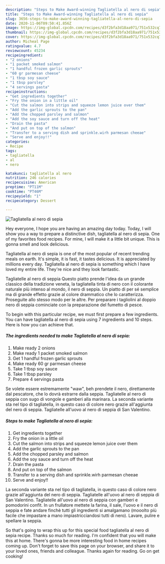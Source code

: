 ```yaml
---
description: "Steps to Make Award-winning Tagliatella al nero di sepia"
title: "Steps to Make Award-winning Tagliatella al nero di sepia"
slug: 3656-steps-to-make-award-winning-tagliatella-al-nero-di-sepia
date: 2020-11-06T09:50:41.856Z
image: https://img-global.cpcdn.com/recipes/d3f2bfa3d18aa971/751x532cq70/tagliatella-al-nero-di-sepia-recipe-main-photo.jpg
thumbnail: https://img-global.cpcdn.com/recipes/d3f2bfa3d18aa971/751x532cq70/tagliatella-al-nero-di-sepia-recipe-main-photo.jpg
cover: https://img-global.cpcdn.com/recipes/d3f2bfa3d18aa971/751x532cq70/tagliatella-al-nero-di-sepia-recipe-main-photo.jpg
author: Micheal Page
ratingvalue: 4.7
reviewcount: 45234
recipeingredient:
- "2 onions"
- "1 packet smoked salmon"
- "1 handful frozen garlic sprouts"
- "60 gr parmesan cheese"
- "1 tbsp soy sauce"
- "1 tbsp parsley"
- "4 servings pasta"
recipeinstructions:
- "Get ingredients together"
- "Fry the onion in a little oil"
- "Cut the salmon into strips and squeeze lemon juice over them"
- "Add the garlic sprouts to the pan"
- "Add the chopped parsley and salmon"
- "Add the soy sauce and turn off the heat"
- "Drain the pasta"
- "And put on top of the salmon"
- "Transfer to a serving dish and sprinkle.wirh parmesan cheeae"
- "Serve and enjoy!!"
categories:
- Recipe
tags:
- tagliatella
- al
- nero

katakunci: tagliatella al nero 
nutrition: 246 calories
recipecuisine: American
preptime: "PT11M"
cooktime: "PT46M"
recipeyield: "1"
recipecategory: Dessert

---
```



![Tagliatella al nero di sepia](https://img-global.cpcdn.com/recipes/d3f2bfa3d18aa971/751x532cq70/tagliatella-al-nero-di-sepia-recipe-main-photo.jpg)

Hey everyone, I hope you are having an amazing day today. Today, I will show you a way to prepare a distinctive dish, tagliatella al nero di sepia. One of my favorites food recipes. For mine, I will make it a little bit unique. This is gonna smell and look delicious.

Tagliatella al nero di sepia is one of the most popular of recent trending meals on earth. It's simple, it is fast, it tastes delicious. It is appreciated by millions every day. Tagliatella al nero di sepia is something which I have loved my entire life. They're nice and they look fantastic.

Tagliatelle al nero di seppia Questo piatto prende l&#39;idea da un grande classico della tradizione veneta, la tagliatella tinta di nero con il colorante naturale più intenso al mondo, il nero di seppia. Un piatto di per sé semplice ma di grande effetto grazie al colore drammatico che lo caratterizza. Proseguite allo stesso modo per le altre. Per preparare i tagliolini al doppio nero di seppia cominciate con la preparazione del fumetto di pesce.


To begin with this particular recipe, we must first prepare a few ingredients. You can have tagliatella al nero di sepia using 7 ingredients and 10 steps. Here is how you can achieve that.

<!--inarticleads1-->

##### The ingredients needed to make Tagliatella al nero di sepia:

1. Make ready 2 onions
1. Make ready 1 packet smoked salmon
1. Get 1 handful frozen garlic sprouts
1. Make ready 60 gr parmesan cheese
1. Take 1 tbsp soy sauce
1. Take 1 tbsp parsley
1. Prepare 4 servings pasta


Se volete essere estremamente &#34;waw&#34;, beh prendete il nero, direttamente dal pescatore, che lo dovrà estrarre dalla seppia. Tagliatelle al nero di seppia con sugo di vongole e gamberi alla marinara. La seconda variante sta nel tipo di tagliatella, in questo caso di colore nero grazie all&#39;aggiunta del nero di seppia. Tagliatelle all&#39;uovo al nero di seppia di San Valentino. 

<!--inarticleads2-->

##### Steps to make Tagliatella al nero di sepia:

1. Get ingredients together
1. Fry the onion in a little oil
1. Cut the salmon into strips and squeeze lemon juice over them
1. Add the garlic sprouts to the pan
1. Add the chopped parsley and salmon
1. Add the soy sauce and turn off the heat
1. Drain the pasta
1. And put on top of the salmon
1. Transfer to a serving dish and sprinkle.wirh parmesan cheeae
1. Serve and enjoy!!


La seconda variante sta nel tipo di tagliatella, in questo caso di colore nero grazie all&#39;aggiunta del nero di seppia. Tagliatelle all&#39;uovo al nero di seppia di San Valentino. Tagliatelle all&#39;uovo al nero di seppia con gamberi e pomodorini confit. In un frullatore mettete la farina, il sale, l&#39;uovo e il nero di seppia e fate andare finchè tutti gli ingredienti si amalgamano (mooolto più facile che impastare a mano impiastricciandosi tutti di nero). Lavare, pulire e spellare la seppia. 

So that's going to wrap this up for this special food tagliatella al nero di sepia recipe. Thanks so much for reading. I'm confident that you will make this at home. There's gonna be more interesting food in home recipes coming up. Don't forget to save this page on your browser, and share it to your loved ones, friends and colleague. Thanks again for reading. Go on get cooking!
